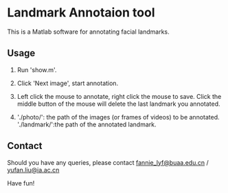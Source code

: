 Landmark Annotaion tool
==================================
This is a Matlab software for annotating facial landmarks.

## Usage
1. Run 'show.m'.

2. Click 'Next image', start annotation.

3. Left click the mouse to annotate, right click the mouse to save.
   Click the middle button of the mouse will delete the last landmark you annotated.
   
 4. './photo/': the path of the images (or frames of videos) to be annotated.
    './landmark/':the path of the annotated landmark.

## Contact
Should you have any queries, please contact fannie_lyf@buaa.edu.cn / yufan.liu@ia.ac.cn

Have fun!

